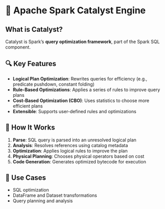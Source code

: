 
# 🚀 Apache Spark Catalyst Engine

## What is Catalyst?

Catalyst is Spark’s **query optimization framework**, part of the Spark SQL component.

## 🔍 Key Features

- **Logical Plan Optimization**: Rewrites queries for efficiency (e.g., predicate pushdown, constant folding)
- **Rule-Based Optimizations**: Applies a series of rules to improve query plans
- **Cost-Based Optimization (CBO)**: Uses statistics to choose more efficient plans
- **Extensible**: Supports user-defined rules and optimizations

## 🔧 How It Works

1. **Parse**: SQL query is parsed into an unresolved logical plan
2. **Analysis**: Resolves references using catalog metadata
3. **Optimization**: Applies logical rules to improve the plan
4. **Physical Planning**: Chooses physical operators based on cost
5. **Code Generation**: Generates optimized bytecode for execution

## 🧠 Use Cases

- SQL optimization
- DataFrame and Dataset transformations
- Query planning and analysis
